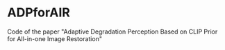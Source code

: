 # ADPforAIR
Code of the paper "Adaptive Degradation Perception Based on CLIP Prior for All-in-one Image Restoration"
